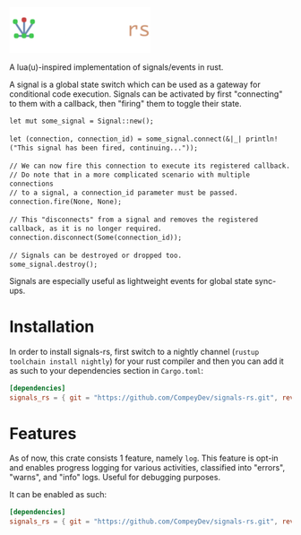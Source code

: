 <div align="left"><img src="https://raw.githubusercontent.com/CompeyDev/signals-rs/main/assets/signals-rs_banner_dark.png#gh-dark-mode-only" width="50%" ></div>

A lua(u)-inspired implementation of signals/events in rust.

A signal is a global state switch which can be used as a gateway for conditional code execution. Signals can be activated by first "connecting" to them with a callback, then "firing" them to toggle their state.
```
let mut some_signal = Signal::new();

let (connection, connection_id) = some_signal.connect(&|_| println!("This signal has been fired, continuing..."));

// We can now fire this connection to execute its registered callback.
// Do note that in a more complicated scenario with multiple connections 
// to a signal, a connection_id parameter must be passed.
connection.fire(None, None);

// This "disconnects" from a signal and removes the registered callback, as it is no longer required.
connection.disconnect(Some(connection_id)); 

// Signals can be destroyed or dropped too.
some_signal.destroy();
```

Signals are especially useful as lightweight events for global state sync-ups.

# Installation
In order to install signals-rs, first switch to a nightly channel (`rustup toolchain install nightly`) for your rust compiler and then you can add it as such to your dependencies section in `Cargo.toml`:

```toml
[dependencies]
signals_rs = { git = "https://github.com/CompeyDev/signals-rs.git", rev = "2a236fe" }
```

# Features
As of now, this crate consists 1 feature, namely `log`. This feature is opt-in and enables progress logging for various activities, classified into "errors", "warns", and "info" logs. Useful for debugging purposes.

It can be enabled as such:
```toml
[dependencies]
signals_rs = { git = "https://github.com/CompeyDev/signals-rs.git", rev = "2a236fe", features = ["log"] }
```
